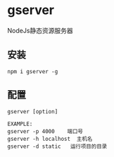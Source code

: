 # gserver
NodeJs静态资源服务器

## 安装

```
npm i gserver -g
```

## 配置

```
gserver [option]

EXAMPLE:
gserver -p 4000    端口号
gserver -h localhost  主机名
gserver -d static   运行项目的目录
```
